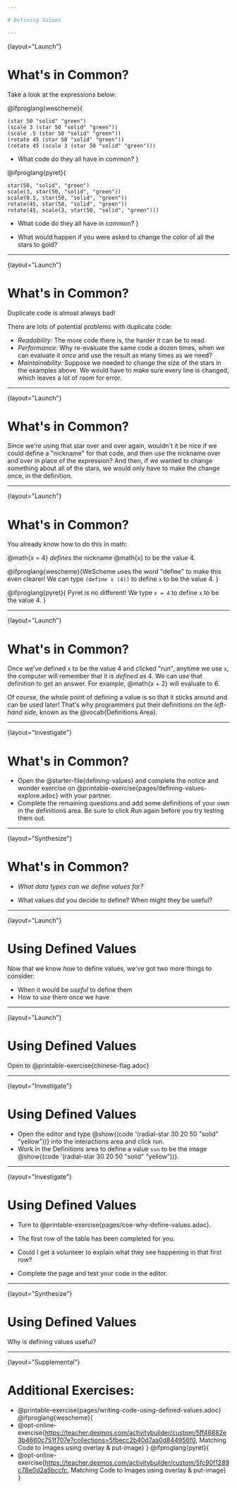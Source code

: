 ```yaml
---

# Defining Values

---
```

{layout="Launch"}
# What's in Common? 

Take a look at the expressions below:

@ifproglang{wescheme}{

```
(star 50 "solid" "green")
(scale 3 (star 50 "solid" "green"))
(scale .5 (star 50 "solid" "green"))
(rotate 45 (star 50 "solid" "green"))
(rotate 45 (scale 3 (star 50 "solid" "green")))
```

- What code do they all have in common?
}

@ifproglang{pyret}{
```
star(50, "solid", "green")
scale(3, star(50, "solid", "green"))
scale(0.5, star(50, "solid", "green"))
rotate(45, star(50, "solid", "green"))
rotate(45, scale(3, star(50, "solid", "green")))
```

- What code do they all have in common?
}

- What would happen if you were asked to change the color of all the stars to gold?

---
{layout="Launch"}
# What's in Common? 

Duplicate code is almost always bad!

There are lots of potential problems with duplicate code:

- *Readability:* The more code there is, the harder it can be to read.
- *Performance:* Why re-evaluate the same code a dozen times, when we can evaluate it _once_ and use the result as many times as we need?
- *Maintainability:* Suppose we needed to change the size of the stars in the examples above. We would have to make sure every line is changed, which leaves a lot of room for error.

---
{layout="Launch"}
# What's in Common? 

Since we're using that star over and over again, wouldn't it be nice if we could define a "nickname" for that code, and then use the nickname over and over in place of the expression? And then, if we wanted to change something about all of the stars, we would only have to make the change once, in the definition.

---
{layout="Launch"}
# What's in Common? 

You already know how to do this in math:


@math{x = 4} _defines_ the nickname @math{x} to be the value 4.

@ifproglang{wescheme}{WeScheme uses the word "define" to make this even clearer!
We can type ``(define x (4))`` to define ``x`` to be the value 4.
}

@ifproglang{pyret}{
	Pyret is no different! We type ``x = 4`` to define ``x`` to be the value 4.
}

---
{layout="Launch"}
# What's in Common? 

Once we've defined `x` to be the value 4 and clicked "run", anytime we use `x`, the computer will remember that it is _defined_ as 4.  We can _use_ that definition to get an answer. For example, @math{x + 2} will evaluate to 6.

Of course, the whole point of defining a value is so that it sticks around and can be used later! That's why programmers put their definitions on the _left-hand side_, known as the @vocab{Definitions Area}.

---
{layout="Investigate"}
# What's in Common? 

- Open the @starter-file{defining-values} and complete the notice and wonder exercise on @printable-exercise{pages/defining-values-explore.adoc} with your partner.
- Complete the remaining questions and add some definitions of your own in the definitions area. Be sure to click *Run* again before you try testing them out.

---
{layout="Synthesize"}
# What's in Common? 

- *What data types can we define values for?*

- What values did you decide to define? When might they be useful?

---
{layout="Launch"}
# Using Defined Values

Now that we know _how_ to define values, we've got two more things to consider:

* When it would be _useful_ to define them
* How to _use_ them once we have

---
{layout="Launch"}
# Using Defined Values

Open to @printable-exercise{chinese-flag.adoc}

<!--
It will direct them to open the @starter-file{flags-china} once they complete the first half of the questions on the page.
-->

---
{layout="Investigate"}
# Using Defined Values

- Open the editor and type @show{(code '(radial-star 30 20 50 "solid" "yellow"))} into the interactions area and click run.
- Work in the Definitions area to define a value `sun` to be the image @show{(code '(radial-star 30 20 50 "solid" "yellow"))}.

---
{layout="Investigate"}
# Using Defined Values

- Turn to @printable-exercise{pages/coe-why-define-values.adoc}.
- The first row of the table has been completed for you. 

- Could I get a volunteer to explain what they see happening in that first row?

- Complete the page and test your code in the editor.

---
{layout="Synthesize"}
# Using Defined Values

Why is defining values useful?

---
{layout="Supplemental"}
# Additional Exercises:

* @printable-exercise{pages/writing-code-using-defined-values.adoc}
@ifproglang{wescheme}{
* @opt-online-exercise{https://teacher.desmos.com/activitybuilder/custom/5ff46882e3b4660c751f707e?collections=5fbecc2b40d7aa0d844956f0, Matching Code to Images using overlay & put-image}
}
@ifproglang{pyret}{
* @opt-online-exercise{https://teacher.desmos.com/activitybuilder/custom/5fc90f1289c78e0d2a5bccfc, Matching Code to Images using overlay & put-image}
}